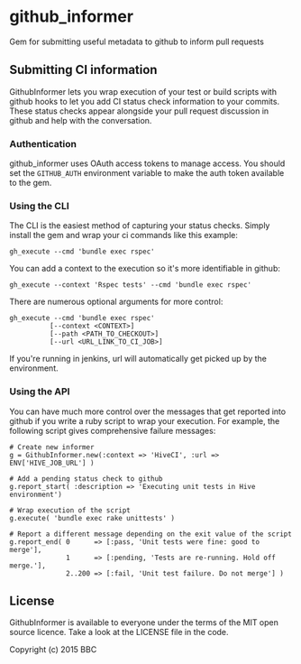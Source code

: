 # github_informer

Gem for submitting useful metadata to github to inform pull requests

## Submitting CI information

GithubInformer lets you wrap execution of your test or build scripts with github
hooks to let you add CI status check information to your commits. These status
checks appear alongside your pull request discussion in github and help with the
conversation.

### Authentication

github_informer uses OAuth access tokens to manage access. You should set the 
```GITHUB_AUTH``` environment variable to make the auth token available to the 
gem.

### Using the CLI

The CLI is the easiest method of capturing your status checks. Simply install
the gem and wrap your ci commands like this example:

    gh_execute --cmd 'bundle exec rspec'

You can add a context to the execution so it's more identifiable in github:

    gh_execute --context 'Rspec tests' --cmd 'bundle exec rspec'

There are numerous optional arguments for more control:

    gh_execute --cmd 'bundle exec rspec'
              [--context <CONTEXT>]
              [--path <PATH_TO_CHECKOUT>]
              [--url <URL_LINK_TO_CI_JOB>]

If you're running in jenkins, url will automatically get picked up by the
environment.

### Using the API

You can have much more control over the messages that get reported into github
if you write a ruby script to wrap your execution. For example, the following
script gives comprehensive failure messages:

    # Create new informer
    g = GithubInformer.new(:context => 'HiveCI', :url => ENV['HIVE_JOB_URL'] )

    # Add a pending status check to github
    g.report_start( :description => 'Executing unit tests in Hive environment')

    # Wrap execution of the script
    g.execute( 'bundle exec rake unittests' )

    # Report a different message depending on the exit value of the script
    g.report_end( 0      => [:pass, 'Unit tests were fine: good to merge'],
                  1      => [:pending, 'Tests are re-running. Hold off merge.'],
                  2..200 => [:fail, 'Unit test failure. Do not merge'] )

## License

GithubInformer is available to everyone under the terms of the MIT open source licence. 
Take a look at the LICENSE file in the code.

Copyright (c) 2015 BBC
